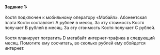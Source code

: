 #### Задание 1: ####
Костя подключен к мобильному оператору «Мобайл». Абонентская плата Кости составляет А рублей в месяц. За эту стоимость Костя получает В рублей в месяц. За эту стоимость Костя получает С рублей.
<br/><br/>
Костя планирует потратить D мегабайт интернет-трафика в следующий месяц. Помогите ему сосчитать, во сколько рублей ему обойдется интернет.
